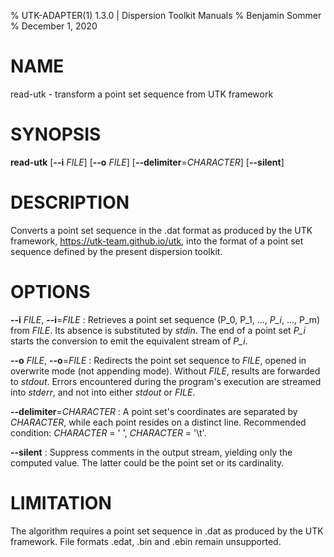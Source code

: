 % UTK-ADAPTER(1) 1.3.0 | Dispersion Toolkit Manuals
% Benjamin Sommer
% December 1, 2020

# NAME

read-utk - transform a point set sequence from UTK framework

# SYNOPSIS

**read-utk** [**\--i** *FILE*] [**\--o** *FILE*] [**\--delimiter**=*CHARACTER*] [**\--silent**]

# DESCRIPTION

Converts a point set sequence in the .dat format as produced by the UTK framework, https://utk-team.github.io/utk, into the format of a point set sequence defined by the present dispersion toolkit.

# OPTIONS

**\--i** *FILE*, **\--i**=*FILE*
:   Retrieves a point set sequence (P_0, P_1, ..., *P_i*, ..., P_m) from *FILE*. Its absence is substituted by *stdin*. The end of a point set *P_i* starts the conversion to emit the equivalent stream of *P_i*.

**\--o** *FILE*, **\--o**=*FILE*
:   Redirects the point set sequence to *FILE*, opened in overwrite mode (not appending mode). Without *FILE*, results are forwarded to *stdout*. Errors encountered during the program's execution are streamed into *stderr*, and not into either *stdout* or *FILE*.

**\--delimiter**=*CHARACTER*
:   A point set's coordinates are separated by *CHARACTER*, while each point resides on a distinct line. Recommended condition: *CHARACTER* = \' \', *CHARACTER* = \'\\t\'.

**\--silent**
:   Suppress comments in the output stream, yielding only the computed value. The latter could be the point set or its cardinality.

# LIMITATION

The algorithm requires a point set sequence in .dat as produced by the UTK framework. File formats .edat, .bin and .ebin remain unsupported.